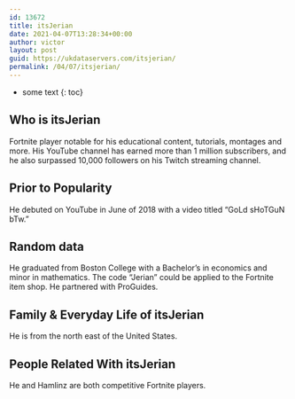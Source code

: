 ```yaml
---
id: 13672
title: itsJerian
date: 2021-04-07T13:28:34+00:00
author: victor
layout: post
guid: https://ukdataservers.com/itsjerian/
permalink: /04/07/itsjerian/
---
```


* some text
{: toc}


## Who is itsJerian



Fortnite player notable for his educational content, tutorials, montages and more. His YouTube channel has earned more than 1 million subscribers, and he also surpassed 10,000 followers on his Twitch streaming channel.

                
                
                
## Prior to Popularity



He debuted on YouTube in June of 2018 with a video titled &#8220;GoLd sHoTGuN bTw.&#8221;

                
                
                
## Random data



He graduated from Boston College with a Bachelor&#8217;s in economics and minor in mathematics. The code &#8220;Jerian&#8221; could be applied to the Fortnite item shop. He partnered with ProGuides.

                
                
                
## Family & Everyday Life of itsJerian



He is from the north east of the United States. 

                
                
                
## People Related With itsJerian



He and Hamlinz are both competitive Fortnite players.

                
              
            
          
          
          